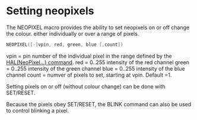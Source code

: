 # Setting neopixels

The NEOPIXEL macro provides the ability to set neopixels on or off change the colour. either individually or over a range of pixels.

```cpp
NEOPIXEL([-]vpin, red, green, blue [,count])
```

vpin = pin number of the individual pixel in the range defined by the [HAL(NeoPixel...) command](index.md).
red = 0..255 intensity of the red channel
green = 0..255 intensity of the green channel
blue = 0..255 intensity of the blue channel
count = numver of pixels to set, starting at vpin. Default =1.

 Setting pixels on or off (without colour change) can be done with SET/RESET.

Because the pixels obey SET/RESET, the BLINK command can also be used to control blinking a pixel.
